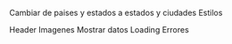 Cambiar de paises y estados a estados y ciudades
Estilos

Header
Imagenes
Mostrar datos
Loading
Errores
